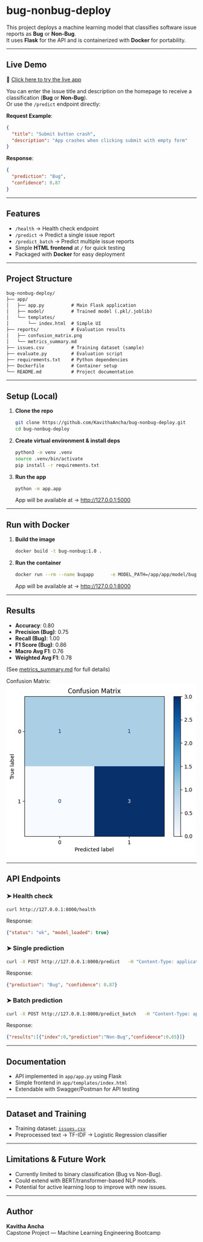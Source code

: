 # bug-nonbug-deploy

This project deploys a machine learning model that classifies software issue reports as **Bug** or **Non-Bug**.  
It uses **Flask** for the API and is containerized with **Docker** for portability.  

---

##  Live Demo

🔗 [Click here to try the live app](https://bug-nonbug-deploy.onrender.com)

You can enter the issue title and description on the homepage to receive a classification (**Bug** or **Non-Bug**).  
Or use the `/predict` endpoint directly:

**Request Example**:
```json
{
  "title": "Submit button crash",
  "description": "App crashes when clicking submit with empty form"
}
```

**Response**:
```json
{
  "prediction": "Bug",
  "confidence": 0.87
}
```

---

##  Features
- `/health` → Health check endpoint  
- `/predict` → Predict a single issue report  
- `/predict_batch` → Predict multiple issue reports  
- Simple **HTML frontend** at `/` for quick testing  
- Packaged with **Docker** for easy deployment  

---

## Project Structure
```
bug-nonbug-deploy/
├── app/
│   ├── app.py          # Main Flask application
│   ├── model/          # Trained model (.pkl/.joblib)
│   └── templates/
│       └── index.html  # Simple UI
├── reports/            # Evaluation results
│   ├── confusion_matrix.png
│   └── metrics_summary.md
├── issues.csv          # Training dataset (sample)
├── evaluate.py         # Evaluation script
├── requirements.txt    # Python dependencies
├── Dockerfile          # Container setup
└── README.md           # Project documentation
```

---

##  Setup (Local)

1. **Clone the repo**
   ```bash
   git clone https://github.com/KavithaAncha/bug-nonbug-deploy.git
   cd bug-nonbug-deploy
   ```

2. **Create virtual environment & install deps**
   ```bash
   python3 -m venv .venv
   source .venv/bin/activate
   pip install -r requirements.txt
   ```

3. **Run the app**
   ```bash
   python -m app.app
   ```
   App will be available at → http://127.0.0.1:5000

---

##  Run with Docker

1. **Build the image**
   ```bash
   docker build -t bug-nonbug:1.0 .
   ```

2. **Run the container**
   ```bash
   docker run --rm --name bugapp      -e MODEL_PATH=/app/app/model/bug_classifier_pipeline.pkl      -p 8000:5000 bug-nonbug:1.0
   ```
   App will be available at → http://127.0.0.1:8000

---

##  Results

- **Accuracy**: 0.80  
- **Precision (Bug)**: 0.75  
- **Recall (Bug)**: 1.00  
- **F1 Score (Bug)**: 0.86  
- **Macro Avg F1**: 0.76  
- **Weighted Avg F1**: 0.78  

(See [metrics_summary.md](reports/metrics_summary.md) for full details)

Confusion Matrix:  
![Confusion Matrix](reports/confusion_matrix.png)

---

## API Endpoints

### ➤ Health check
```bash
curl http://127.0.0.1:8000/health
```
Response:
```json
{"status": "ok", "model_loaded": true}
```

### ➤ Single prediction
```bash
curl -X POST http://127.0.0.1:8000/predict   -H "Content-Type: application/json"   -d '{"title": "Submit button crash", "description": "App crashes when clicking submit"}'
```
Response:
```json
{"prediction": "Bug", "confidence": 0.87}
```

### ➤ Batch prediction
```bash
curl -X POST http://127.0.0.1:8000/predict_batch   -H "Content-Type: application/json"   -d '{"items": [{"title": "UI alignment", "description": "Minor text alignment issue"}]}'
```
Response:
```json
{"results":[{"index":0,"prediction":"Non-Bug","confidence":0.65}]}
```

---

## Documentation
- API implemented in `app/app.py` using Flask  
- Simple frontend in `app/templates/index.html`  
- Extendable with Swagger/Postman for API testing  

---

## Dataset and Training
- Training dataset: [`issues.csv`](./issues.csv)  
- Preprocessed text → TF-IDF → Logistic Regression classifier  

---

## Limitations & Future Work
- Currently limited to binary classification (Bug vs Non-Bug).  
- Could extend with BERT/transformer-based NLP models.  
- Potential for active learning loop to improve with new issues.  

---

## Author
**Kavitha Ancha**  
Capstone Project — Machine Learning Engineering Bootcamp
